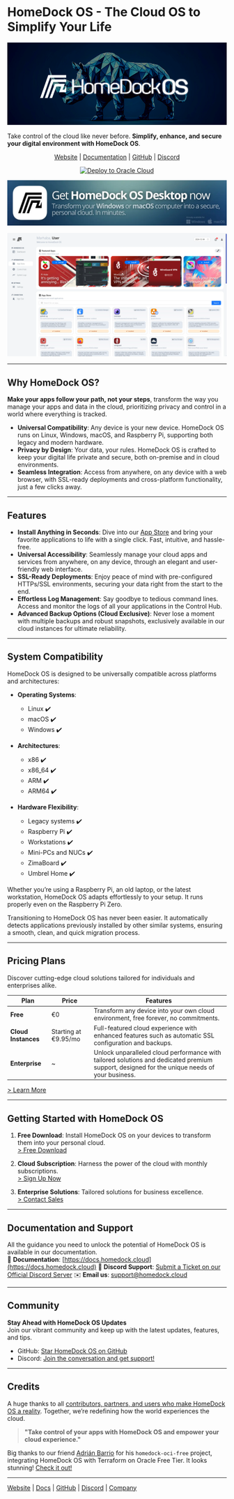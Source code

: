 # HomeDock OS - The Cloud OS to Simplify Your Life

![HomeDock OS Banner](https://raw.githubusercontent.com/BansheeTech/Logo/refs/heads/main/homedock-os/hdos-banner-rhino.png)

Take control of the cloud like never before. **Simplify, enhance, and secure your digital environment with HomeDock OS**.

<p align="center">
  <a href="https://www.homedock.cloud">Website</a> | 
  <a href="https://docs.homedock.cloud">Documentation</a> | 
  <a href="https://github.com/BansheeTech/HomeDockOS">GitHub</a> |
  <a href="https://discord.gg/Zj3JCYsRWw">Discord</a>
</p>

<p align="center">
  <a href="https://cloud.oracle.com/resourcemanager/stacks/create?zipUrl=https://github.com/statickidz/homedock-oci-free/archive/refs/heads/main.zip">
  <img alt="Deploy to Oracle Cloud" src="https://camo.githubusercontent.com/c727d41bca2c71a90844a36f981f17d55fb44a08a9f3f98cd2e9e4c9f157cadc/68747470733a2f2f6f63692d7265736f757263656d616e616765722d706c7567696e2e706c7567696e732e6f63692e6f7261636c65636c6f75642e636f6d2f6c61746573742f6465706c6f792d746f2d6f7261636c652d636c6f75642e737667" style="max-width:100%;">
  </a>
</p>

<kbd>
  <a href="https://github.com/BansheeTech/HomeDock-OS-Desktop-Releases">
    <p align="center">
      <img alt="Get HomeDock OS Desktop now" src="https://raw.githubusercontent.com/BansheeTech/Logo/refs/heads/main/homedock-os/desktop_banner.webp" style="max-width:100%;">
    </p>
  </a>
</kbd>

<kbd>
  <img alt="HomeDock OS Snapshot" src="https://raw.githubusercontent.com/BansheeTech/Logo/refs/heads/main/homedock-os/hdos-screen-2.webp" style="max-width:100%;">
</kbd>

---

## Why HomeDock OS?

**Make your apps follow your path, not your steps**, transform the way you manage your apps and data in the cloud, prioritizing privacy and control in a world where everything is tracked.

- **Universal Compatibility**: Any device is your new device. HomeDock OS runs on Linux, Windows, macOS, and Raspberry Pi, supporting both legacy and modern hardware.
- **Privacy by Design**: Your data, your rules. HomeDock OS is crafted to keep your digital life private and secure, both on-premise and in cloud environments.
- **Seamless Integration**: Access from anywhere, on any device with a web browser, with SSL-ready deployments and cross-platform functionality, just a few clicks away.

---

## Features

- **Install Anything in Seconds**: Dive into our [App Store](https://www.homedock.cloud/apps/) and bring your favorite applications to life with a single click. Fast, intuitive, and hassle-free.
- **Universal Accessibility**: Seamlessly manage your cloud apps and services from anywhere, on any device, through an elegant and user-friendly web interface.
- **SSL-Ready Deployments**: Enjoy peace of mind with pre-configured HTTPs/SSL environments, securing your data right from the start to the end.
- **Effortless Log Management**: Say goodbye to tedious command lines. Access and monitor the logs of all your applications in the Control Hub.
- **Advanced Backup Options (Cloud Exclusive)**: Never lose a moment with multiple backups and robust snapshots, exclusively available in our cloud instances for ultimate reliability.

---

## System Compatibility

HomeDock OS is designed to be universally compatible across platforms and architectures:

- **Operating Systems**:

  - Linux ✔️
  - macOS ✔️
  - Windows ✔️

- **Architectures**:

  - x86 ✔️
  - x86_64 ✔️
  - ARM ✔️
  - ARM64 ✔️

- **Hardware Flexibility**:
  - Legacy systems ✔️
  - Raspberry Pi ✔️
  - Workstations ✔️
  - Mini-PCs and NUCs ✔️
  - ZimaBoard ✔️
  - Umbrel Home ✔️

Whether you’re using a Raspberry Pi, an old laptop, or the latest workstation, HomeDock OS adapts effortlessly to your setup. It runs properly even on the Raspberry Pi Zero.

Transitioning to HomeDock OS has never been easier. It automatically detects applications previously installed by other similar systems, ensuring a smooth, clean, and quick migration process.

---

## Pricing Plans

Discover cutting-edge cloud solutions tailored for individuals and enterprises alike.

| Plan                | Price                | Features                                                                                                                                     |
| ------------------- | -------------------- | -------------------------------------------------------------------------------------------------------------------------------------------- |
| **Free**            | €0                   | Transform any device into your own cloud environment, free forever, no commitments.                                                          |
| **Cloud Instances** | Starting at €9.95/mo | Full-featured cloud experience with enhanced features such as automatic SSL configuration and backups.                                       |
| **Enterprise**      | ~                    | Unlock unparalleled cloud performance with tailored solutions and dedicated premium support, designed for the unique needs of your business. |

[> Learn More](https://www.homedock.cloud/#get-homedock)

---

## Getting Started with HomeDock OS

1. **Free Download**: Install HomeDock OS on your devices to transform them into your personal cloud.  
   [> Free Download](https://get.homedock.cloud)

2. **Cloud Subscription**: Harness the power of the cloud with monthly subscriptions.  
   [> Sign Up Now](https://dashboard.homedock.cloud)

3. **Enterprise Solutions**: Tailored solutions for business excellence.  
   [> Contact Sales](https://www.homedock.cloud/contact)

---

## Documentation and Support

All the guidance you need to unlock the potential of HomeDock OS is available in our documentation.  
📘 **Documentation**: [https://docs.homedock.cloud](https://docs.homedock.cloud)
🛟 **Discord Support**: [Submit a Ticket on our Official Discord Server](https://discord.gg/Zj3JCYsRWw)
✉️ **Email us**: [support@homedock.cloud](mailto:support@homedock.cloud)

---

## Community

**Stay Ahead with HomeDock OS Updates**  
Join our vibrant community and keep up with the latest updates, features, and tips.

- GitHub: [Star HomeDock OS on GitHub](https://github.com/BansheeTech/HomeDockOS)
- Discord: [Join the conversation and get support!](https://discord.gg/Zj3JCYsRWw)

---

## Credits

A huge thanks to all [contributors, partners, and users who make HomeDock OS a reality](https://docs.homedock.cloud/others/special-thanks/). Together, we’re redefining how the world experiences the cloud.

> **"Take control of your apps with HomeDock OS and empower your cloud experience."**

Big thanks to our friend [Adrián Barrio](https://github.com/statickidz) for his `homedock-oci-free` project, integrating HomeDock OS with Terraform on Oracle Free Tier. It looks stunning! [Check it out!](https://github.com/statickidz/homedock-oci-free)

---

[Website](https://www.homedock.cloud) | [Docs](https://docs.homedock.cloud) | [GitHub](https://github.com/BansheeTech/HomeDockOS) | [Discord](https://discord.gg/Zj3JCYsRWw) | [Company](https://www.banshee.pro)
